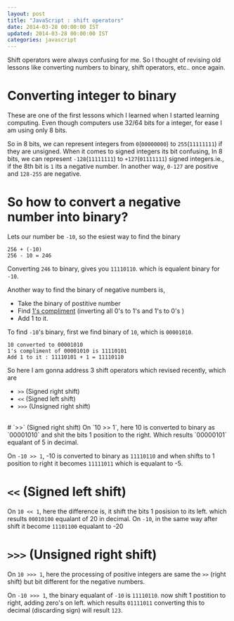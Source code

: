 ```yaml
---
layout: post
title: "JavaScript : shift operators"
date: 2014-03-28 00:00:00 IST
updated: 2014-03-28 00:00:00 IST
categories: javascript
---
```


Shift operators were always confusing for me. So I thought of revising old lessons like converting numbers to binary, shift operators, etc.. once again.

# Converting integer to binary

These are one of the first lessons which I learned when I started learning computing. Even though computers use 32/64 bits for a integer, for ease I am using only 8 bits.

So in 8 bits, we can represent integers from `0`(`00000000`) to `255`(`11111111`) if they are unsigned. When it comes to signed integers its bit confusing, In 8 bits, we can represent `-128`(`11111111`) to `+127`(`01111111`) signed integers.ie., if the 8th bit is `1` its a negative number. In another way, `0-127` are positive and `128-255` are negative.

# So how to convert a negative number into binary?

Lets our number be `-10`, so the esiest way to find the binary

```
256 + (-10)
256 - 10 = 246
```

Converting `246` to binary, gives you `11110110`. which is equalent binary for `-10`.

Another way to find the binary of negative numbers is,

- Take the binary of postitive number
- Find [1's compliment](https://en.wikipedia.org/wiki/1%27s_complement) (inverting all 0's to 1's and 1's to 0's )
- Add 1 to it.

To find `-10`'s binary, first we find binary of `10`, which is `00001010`.

```
10 converted to 00001010
1's compliment of 00001010 is 11110101
Add 1 to it : 11110101 + 1 = 11110110
```

So here I am gonna address 3 shift operators which revised recently, which are

- `>>` (Signed right shift)
- `<<` (Signed left shift)
- `>>>` (Unsigned right shift)

<br/>
# `>>` (Signed right shift)
On `10 >> 1`, here 10 is converted to binary as `00001010` and shit the bits 1 position to the right. Which results `00000101` equalant of 5 in decimal.

On `-10 >> 1`, -10 is converted to binary as `11110110` and when shifts to 1 position to right it becomes `11111011` which is equalant to -5.

# `<<` (Signed left shift)

On `10 << 1`, here the difference is, it shift the bits 1 posision to its left. which results `00010100` equalant of 20 in decimal. On `-10`, in the same way after shift it become `11101100` equalant to -20

# `>>>` (Unsigned right shift)

On `10 >>> 1`, here the processing of positive integers are same the `>>` (right shift) but bit different for the negative numbers.

On `-10 >>> 1`, the binary equalant of `-10` is `11110110`. now shift 1 postition to right, adding zero's on left. which results `01111011` converting this to decimal (discarding sign) will result `123`.
